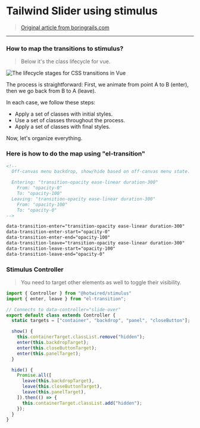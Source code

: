# Tailwind Slider using stimulus
> [Original article from boringrails.com](https://boringrails.com/articles/tailwind-style-css-transitions-with-stimulusjs/)
---

### How to map the transitions to stimulus?
> Below it's the class lifecycle for vue.

<img src="https://boringrails.com/images/enter-leave-diagram.png" alt="The lifecycle stages for CSS transitions in Vue">

The process is straightforward: First, we animate from point A to B (enter), then we go back from B to A (leave).

In each case, we follow these steps:

- Apply a set of classes with initial styles.
- Use a set of classes throughout the process.
- Apply a set of classes with final styles.

Now, let's organize everything.

### Here is how to do the map using "el-transition"
```html
<!--
  Off-canvas menu backdrop, show/hide based on off-canvas menu state.

  Entering: "transition-opacity ease-linear duration-300"
    From: "opacity-0"
    To: "opacity-100"
  Leaving: "transition-opacity ease-linear duration-300"
    From: "opacity-100"
    To: "opacity-0"
-->

data-transition-enter="transition-opacity ease-linear duration-300"
data-transition-enter-start="opacity-0"
data-transition-enter-end="opacity-100"
data-transition-leave="transition-opacity ease-linear duration-300"
data-transition-leave-start="opacity-100"
data-transition-leave-end="opacity-0"
```

### Stimulus Controller
> You need to target other elements as well to toggle their visibility.

```js
import { Controller } from "@hotwired/stimulus"
import { enter, leave } from "el-transition";

// Connects to data-controller="slide-over"
export default class extends Controller {
  static targets = ["container", "backdrop", "panel", "closeButton"];

  show() {
    this.containerTarget.classList.remove("hidden");
    enter(this.backdropTarget);
    enter(this.closeButtonTarget);
    enter(this.panelTarget);
  }

  hide() {
    Promise.all([
      leave(this.backdropTarget),
      leave(this.closeButtonTarget),
      leave(this.panelTarget),
    ]).then(() => {
      this.containerTarget.classList.add("hidden");
    });
  }
}
```

